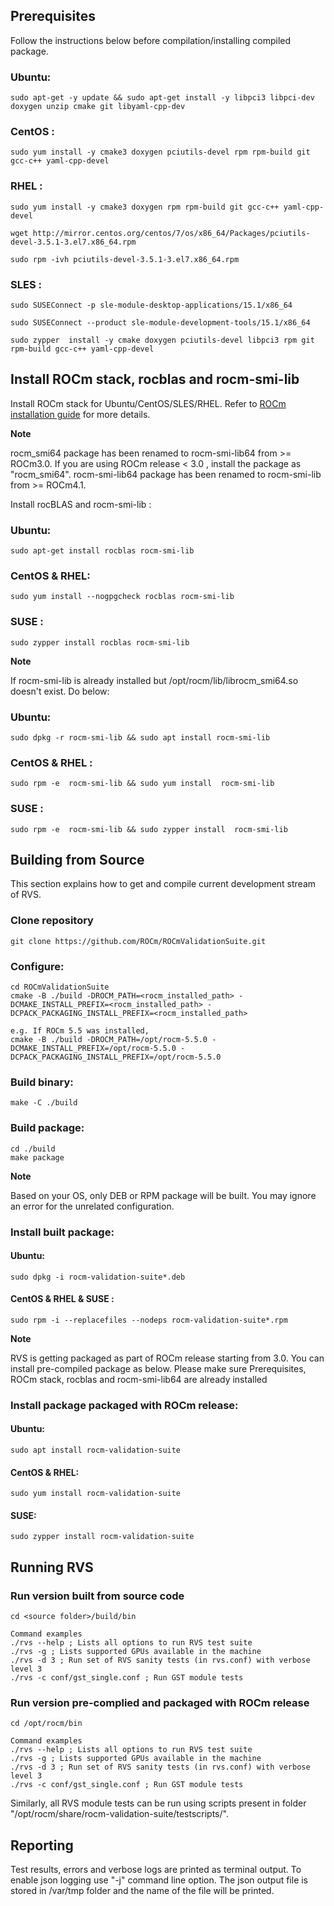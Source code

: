 ## Prerequisites

Follow the instructions below before compilation/installing compiled package.

### Ubuntu:

    sudo apt-get -y update && sudo apt-get install -y libpci3 libpci-dev doxygen unzip cmake git libyaml-cpp-dev

### CentOS :

    sudo yum install -y cmake3 doxygen pciutils-devel rpm rpm-build git gcc-c++ yaml-cpp-devel

### RHEL :

    sudo yum install -y cmake3 doxygen rpm rpm-build git gcc-c++ yaml-cpp-devel

    wget http://mirror.centos.org/centos/7/os/x86_64/Packages/pciutils-devel-3.5.1-3.el7.x86_64.rpm

    sudo rpm -ivh pciutils-devel-3.5.1-3.el7.x86_64.rpm

### SLES :

    sudo SUSEConnect -p sle-module-desktop-applications/15.1/x86_64

    sudo SUSEConnect --product sle-module-development-tools/15.1/x86_64

    sudo zypper  install -y cmake doxygen pciutils-devel libpci3 rpm git rpm-build gcc-c++ yaml-cpp-devel

## Install ROCm stack, rocblas and rocm-smi-lib
Install ROCm stack for Ubuntu/CentOS/SLES/RHEL. Refer to
 [ROCm installation guide](https://rocmdocs.amd.com/en/latest/Installation_Guide/Installation-Guide.html) for more details.

**Note**

rocm_smi64 package has been renamed to rocm-smi-lib64 from >= ROCm3.0. If you are using ROCm release < 3.0 , install the package as "rocm_smi64".
rocm-smi-lib64 package has been renamed to rocm-smi-lib from >= ROCm4.1.

Install rocBLAS and rocm-smi-lib :

### Ubuntu:

    sudo apt-get install rocblas rocm-smi-lib

### CentOS & RHEL:

    sudo yum install --nogpgcheck rocblas rocm-smi-lib

### SUSE :

    sudo zypper install rocblas rocm-smi-lib

**Note**

If rocm-smi-lib is already installed but /opt/rocm/lib/librocm_smi64.so doesn't exist. Do below:

### Ubuntu:

    sudo dpkg -r rocm-smi-lib && sudo apt install rocm-smi-lib

### CentOS & RHEL :

    sudo rpm -e  rocm-smi-lib && sudo yum install  rocm-smi-lib

### SUSE :

    sudo rpm -e  rocm-smi-lib && sudo zypper install  rocm-smi-lib

## Building from Source
This section explains how to get and compile current development stream of RVS.

### Clone repository

    git clone https://github.com/ROCm/ROCmValidationSuite.git

### Configure:

    cd ROCmValidationSuite
    cmake -B ./build -DROCM_PATH=<rocm_installed_path> -DCMAKE_INSTALL_PREFIX=<rocm_installed_path> -DCPACK_PACKAGING_INSTALL_PREFIX=<rocm_installed_path>

    e.g. If ROCm 5.5 was installed,
    cmake -B ./build -DROCM_PATH=/opt/rocm-5.5.0 -DCMAKE_INSTALL_PREFIX=/opt/rocm-5.5.0 -DCPACK_PACKAGING_INSTALL_PREFIX=/opt/rocm-5.5.0

### Build binary:

    make -C ./build

### Build package:

    cd ./build
    make package

**Note**

Based on your OS, only DEB or RPM package will be built. You may ignore an error for the unrelated configuration.

### Install built package:

#### Ubuntu:

    sudo dpkg -i rocm-validation-suite*.deb

#### CentOS & RHEL & SUSE :

    sudo rpm -i --replacefiles --nodeps rocm-validation-suite*.rpm

**Note**

RVS is getting packaged as part of ROCm release starting from 3.0. You can install pre-compiled package as below.
Please make sure Prerequisites, ROCm stack, rocblas and rocm-smi-lib64 are already installed

### Install package packaged with ROCm release:

#### Ubuntu:

    sudo apt install rocm-validation-suite

#### CentOS & RHEL:

    sudo yum install rocm-validation-suite

#### SUSE:

    sudo zypper install rocm-validation-suite

## Running RVS

### Run version built from source code

    cd <source folder>/build/bin

    Command examples
    ./rvs --help ; Lists all options to run RVS test suite
    ./rvs -g ; Lists supported GPUs available in the machine
    ./rvs -d 3 ; Run set of RVS sanity tests (in rvs.conf) with verbose level 3
    ./rvs -c conf/gst_single.conf ; Run GST module tests

### Run version pre-complied and packaged with ROCm release

    cd /opt/rocm/bin

    Command examples
    ./rvs --help ; Lists all options to run RVS test suite
    ./rvs -g ; Lists supported GPUs available in the machine
    ./rvs -d 3 ; Run set of RVS sanity tests (in rvs.conf) with verbose level 3
    ./rvs -c conf/gst_single.conf ; Run GST module tests

Similarly, all RVS module tests can be run using scripts present in folder "/opt/rocm/share/rocm-validation-suite/testscripts/".

## Reporting

Test results, errors and verbose logs are printed as terminal output. To enable json logging use "-j" command line option.
The json output file is stored in /var/tmp folder and the name of the file will be printed.
